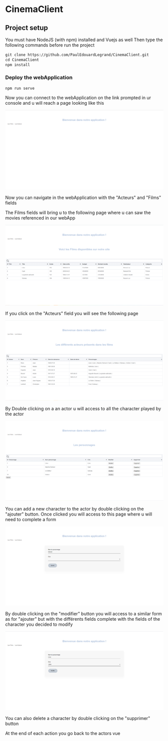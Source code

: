 # CinemaClient

## Project setup
You must have NodeJS (with npm) installed and Vuejs as well
Then type the following commands before run the project 
```
git clone https://github.com/PaulEdouardLegrand/CinemaClient.git
cd CinemaClient
npm install
```

### Deploy the webApplication
```
npm run serve
```
Now you can connect to the webApplication on the link prompted in ur console and u will reach a page looking like this

![Welcome](./pageArrivee.PNG)

Now you can navigate in the webApplication with the "Acteurs" and "Films" fields

The Films fields will bring u to the following page where u can saw the movies referenced in our webApp

![Films](./pageFilm.PNG)

If you click on the "Acteurs" field you will see the following page 

![Acteurs](./pageActeur.PNG)

By Double clicking on a an actor u will access to all the character played by the actor 

![Personnages](./ActeurJeanReno.PNG)

You can add a new character to the actor by double clicking on the "ajouter" button. Once clicked you will access to this page where u will need to complete a form 

![AjouterPersonnage](./AjouterPersonnage.PNG)

By double clicking on the "modifier" button you will access to a similar form as for "ajouter" but with the différents fields complete with the fields of the character you decided to modify

![ModifierPersonnage](./ModifierPersonnage.PNG)

You can also delete a character by double clicking on the "supprimer" button 

At the end of each action you go back to the actors vue
